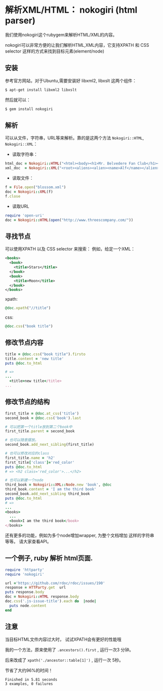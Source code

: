 # 解析XML/HTML： nokogiri  (html parser)

我们使用nokogiri这个rubygem来解析HTML/XML的内容。

nokogiri可以非常方便的让我们解析HTML,XML内容，它支持XPATH 和 CSS selector
这样的方式来找到目标元素(element/node)

## 安装

参考官方网站，对于Ubuntu,需要安装好 libxml2, libxslt 这两个组件：

```bash
$ apt-get install libxml2 libxslt
```

然后就可以：
```bash
$ gem install nokogiri
```

## 解析

可以从文件，字符串，URL等来解析。靠的是这两个方法 `Nokogiri::HTML`, `Nokogiri::XML`：

- 读取字符串：
```ruby
html_doc = Nokogiri::HTML("<html><body><h1>Mr. Belvedere Fan Club</h1></body></html>")
xml_doc  = Nokogiri::XML("<root><aliens><alien><name>Alf</name></alien></aliens></root>")
```

- 读取文件：

```ruby
f = File.open("blossom.xml")
doc = Nokogiri::XML(f)
f.close
```

- 读取URL
```ruby
require 'open-uri'
doc = Nokogiri::HTML(open("http://www.threescompany.com/"))
```

## 寻找节点

可以使用XPATH 以及 CSS selector 来搜索：
例如，给定一个XML：

```xml
<books>
  <book>
    <title>Stars</title>
  </book>
  <book>
    <title>Moon</title>
  </book>
</books>
```

xpath:
```ruby
@doc.xpath("//title")
```

css:
```ruby
@doc.css("book title")
```

## 修改节点内容

```ruby
title = @doc.css("book title").firsto
title.content = 'new title'
puts @doc.to_html

# =>
...
  <title>new title</title>
...
```

## 修改节点的结构

```ruby
first_title = @doc.at_css('title')
second_book = @doc.css('book').last

# 可以把第一个title放到第二个book中
first_title.parent = second_book

# 也可以随意摆放。
second_book.add_next_sibling(first_title)

# 也可以修改对应的class
first_title.name = 'h2'
first_title['class']='red_color'
puts @doc.to_html
# => <h2 class='red_color'>...</h2>

# 也可以新建一个node
third_book = Nokogiri::XML::Node.new 'book', @doc
third_book.content = 'I am the third book'
second_book.add_next_sibling third_book
puts @doc.to_html
# =>
...
<books>
  ...
  <book>I am the third book</book>
</books>
```
还有更多的功能，例如为多个node增加wrapper, 为整个文档增加<?xml.. ?> 这样的字符串等等。
请大家查看API。

## 一个例子, ruby 解析 html页面.

```ruby
require 'httparty'
require 'nokogiri'

url ='https://github.com/rdoc/rdoc/issues/190'
response = HTTParty.get  url
puts response.body
doc = Nokogiri::HTML response.body
doc.css('.js-issue-title').each do  |node|
  puts node.content
end
```

## 注意

当目标HTML文件内容过大时， 试试XPATH会有更好的性能哦

我的一个方法，原来使用了 `.ancestors().first` ,   运行一次3 分钟。

后来改成了 `xpath('./ancestor::table[1]')` , 运行一次 5秒。

节省了大约96%的时间！

```
Finished in 5.81 seconds
3 examples, 0 failures
```
